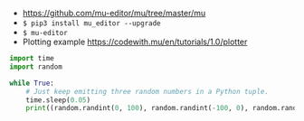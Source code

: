 * https://github.com/mu-editor/mu/tree/master/mu
* `$ pip3 install mu_editor --upgrade`
* `$ mu-editor`
* Plotting example https://codewith.mu/en/tutorials/1.0/plotter

```python
import time
import random

while True:
    # Just keep emitting three random numbers in a Python tuple.
    time.sleep(0.05)
    print((random.randint(0, 100), random.randint(-100, 0), random.randint(-50, 50)))
```